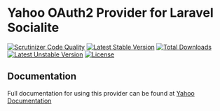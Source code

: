 # Yahoo OAuth2 Provider for Laravel Socialite

[![Scrutinizer Code Quality](https://img.shields.io/scrutinizer/g/SocialiteProviders/Yahoo.svg?style=flat-square)](https://scrutinizer-ci.com/g/SocialiteProviders/Yahoo/?branch=master)
[![Latest Stable Version](https://img.shields.io/packagist/v/socialiteproviders/yahoo.svg?style=flat-square)](https://packagist.org/packages/socialiteproviders/yahoo)
[![Total Downloads](https://img.shields.io/packagist/dt/socialiteproviders/yahoo.svg?style=flat-square)](https://packagist.org/packages/socialiteproviders/yahoo)
[![Latest Unstable Version](https://img.shields.io/packagist/vpre/socialiteproviders/yahoo.svg?style=flat-square)](https://packagist.org/packages/socialiteproviders/yahoo)
[![License](https://img.shields.io/packagist/l/socialiteproviders/yahoo.svg?style=flat-square)](https://packagist.org/packages/socialiteproviders/yahoo)

## Documentation

Full documentation for using this provider can be found at [Yahoo Documentation](http://socialiteproviders.github.io/providers/yahoo/)
